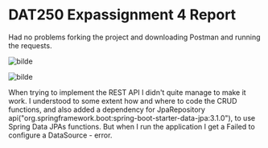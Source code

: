 # DAT250 Expassignment 4 Report

Had no problems forking the project and downloading Postman and running the requests.

![bilde](https://github.com/mathiasskauge/dat250assignment1/assets/143606784/8b8043d9-be9d-47dc-b0db-a7f33b3d7e9f)

![bilde](https://github.com/mathiasskauge/dat250assignment1/assets/143606784/5d0a155f-63ca-4ed6-91f0-78a0270a1524)

When trying to implement the REST API I didn't quite manage to make it work. I understood to some extent how and where to code the CRUD functions, and also added a dependency for JpaRepository api("org.springframework.boot:spring-boot-starter-data-jpa:3.1.0"), to use Spring Data JPAs functions. But when I run the application I get a Failed to configure a DataSource - error. 

